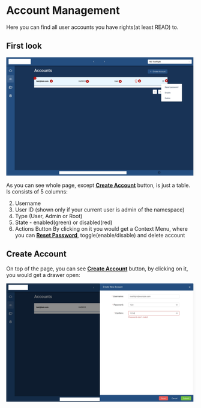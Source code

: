 # Account Management

Here you can find all user accounts you have rights(at least READ) to.

## First look

![Accounts Table](Images/accounts/table.png?raw=true)

As you can see whole page, except [**Create Account**](#create-account) button, is just a table.
Is consists of 5 columns:

 2. Username
 3. User ID (shown only if your current user is admin of the namespace)
 4. Type (User, Admin or Root)
 5. State - enabled(green) or disabled(red)
 6. Actions Button
    By clicking on it you would get a Context Menu, where you can [**Reset Password**](UI/Miscellaneous.md#reset-password), toggle(enable/disable) and delete account

## Create Account

On top of the page, you can see [**Create Account**](#create-account) button, by clicking on it, you would get a drawer open:

![Create Account Drawer](Images/accounts/create-account-drawer.png?raw=true)